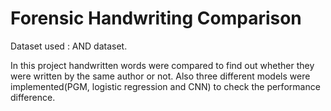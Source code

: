 # Forensic Handwriting Comparison

Dataset used : AND dataset.

In this project handwritten words were compared to find out whether they were written by the same author or not. Also three different models were implemented(PGM, logistic regression and CNN) to check the performance difference.



